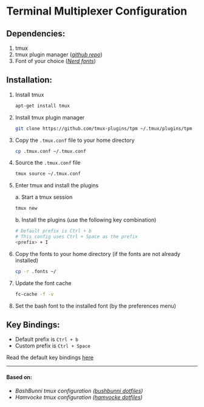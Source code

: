 # Terminal Multiplexer Configuration

## Dependencies:

1. tmux
2. tmux plugin manager (_[github repo](https://github.com/tmux-plugins/tpm)_)
3. Font of your choice (_[Nerd fonts](https://www.nerdfonts.com/font-downloads)_)

## Installation:
1. Install tmux

    ```sh
    apt-get install tmux
    ```
2. Install tmux plugin manager

    ```sh
    git clone https://github.com/tmux-plugins/tpm ~/.tmux/plugins/tpm
    ```
3. Copy the `.tmux.conf` file to your home directory

    ```sh
    cp .tmux.conf ~/.tmux.conf
    ```
4. Source the `.tmux.conf` file

    ```sh
    tmux source ~/.tmux.conf
    ```
5. Enter tmux and install the plugins

    a. Start a tmux session

    ```sh
    tmux new
    ```
    b. Install the plugins (use the following key combination)

    ```sh
    # Default prefix is Ctrl + b
    # This config uses Ctrl + Space as the prefix
    <prefix> + I
    ```
6. Copy the fonts to your home directory (if the fonts are not already installed)

    ```sh
    cp -r .fonts ~/
    ```
7. Update the font cache

    ```sh
    fc-cache -f -v
    ```
8. Set the bash font to the installed font (by the preferences menu)

## Key Bindings:

- Default prefix is `Ctrl + b`
- Custom prefix is `Ctrl + Space`

Read the default key bindings [here](https://tmuxcheatsheet.com/)

--------------------------------------------------------------------

#### **Based on**:
- _BashBunni tmux configuration ([bushbunni dotfiles](https://github.com/bashbunni/dotfiles))_
- _Hamvocke tmux configuration ([hamvocke dotfiles](https://github.com/hamvocke/dotfiles))_
